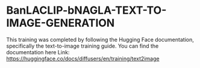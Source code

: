 # BanLACLIP-bNAGLA-TEXT-TO-IMAGE-GENERATION

This training was completed by following the Hugging Face documentation, specifically the text-to-image training guide. You can find the documentation here Link: https://huggingface.co/docs/diffusers/en/training/text2image
